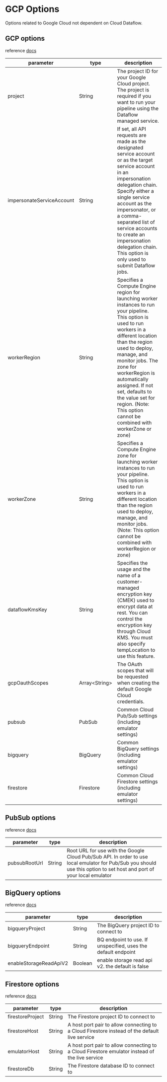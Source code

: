 # GCP Options

Options related to Google Cloud not dependent on Cloud Dataflow.

## GCP options

reference [docs](https://cloud.google.com/dataflow/docs/reference/pipeline-options#security_and_networking)

| parameter                    | type           | description                                                                                                                                                                                                                                                                                                                                                                       |
|------------------------------|----------------|-----------------------------------------------------------------------------------------------------------------------------------------------------------------------------------------------------------------------------------------------------------------------------------------------------------------------------------------------------------------------------------|
| project                      | String         | The project ID for your Google Cloud project. The project is required if you want to run your pipeline using the Dataflow managed service.                                                                                                                                                                                                                                        |
| impersonateServiceAccount    | String         | If set, all API requests are made as the designated service account or as the target service account in an impersonation delegation chain. Specify either a single service account as the impersonator, or a comma-separated list of service accounts to create an impersonation delegation chain. This option is only used to submit Dataflow jobs.                              |
| workerRegion                 | String         | Specifies a Compute Engine region for launching worker instances to run your pipeline. This option is used to run workers in a different location than the region used to deploy, manage, and monitor jobs. The zone for workerRegion is automatically assigned. If not set, defaults to the value set for region. (Note: This option cannot be combined with workerZone or zone) |
| workerZone                   | String         | Specifies a Compute Engine zone for launching worker instances to run your pipeline. This option is used to run workers in a different location than the region used to deploy, manage, and monitor jobs. (Note: This option cannot be combined with workerRegion or zone)                                                                                                        |
| dataflowKmsKey               | String         | Specifies the usage and the name of a customer-managed encryption key (CMEK) used to encrypt data at rest. You can control the encryption key through Cloud KMS. You must also specify tempLocation to use this feature.                                                                                                                                                          |
| gcpOauthScopes               | Array<String\> | The OAuth scopes that will be requested when creating the default Google Cloud credentials.                                                                                                                                                                                                                                                                                       |
| pubsub                       | PubSub         | Common Cloud Pub/Sub settings (including emulator settings)                                                                                                                                                                                                                                                                                                                       |
| bigquery                     | BigQuery       | Common BigQuery settings (including emulator settings)                                                                                                                                                                                                                                                                                                                            |
| firestore                    | Firestore      | Common Cloud Firestore settings (including emulator settings)                                                                                                                                                                                                                                                                                                                     |

## PubSub options

reference [docs](https://beam.apache.org/releases/javadoc/current/org/apache/beam/sdk/io/gcp/pubsub/PubsubOptions.html)

| parameter     | type   | description                                                                                                                                                           |
|---------------|--------|-----------------------------------------------------------------------------------------------------------------------------------------------------------------------|
| pubsubRootUrl | String | Root URL for use with the Google Cloud Pub/Sub API. In order to use local emulator for Pub/Sub you should use this option to set host and port of your local emulator |

## BigQuery options

reference [docs](https://beam.apache.org/releases/javadoc/current/org/apache/beam/sdk/io/gcp/bigquery/BigQueryOptions.html)

| parameter              | type    | description                                                   |
|------------------------|---------|---------------------------------------------------------------|
| bigqueryProject        | String  | The BigQuery project ID to connect to                         |
| bigqueryEndpoint       | String  | BQ endpoint to use. If unspecified, uses the default endpoint |
| enableStorageReadApiV2 | Boolean | enable storage read api v2. the default is false              |

## Firestore options

reference [docs](https://beam.apache.org/releases/javadoc/current/org/apache/beam/sdk/io/gcp/firestore/FirestoreOptions.html)

| parameter        | type   | description                                                                                    |
|------------------|--------|------------------------------------------------------------------------------------------------|
| firestoreProject | String | The Firestore project ID to connect to                                                         |
| firestoreHost    | String | A host port pair to allow connecting to a Cloud Firestore instead of the default live service  |
| emulatorHost     | String | A host port pair to allow connecting to a Cloud Firestore emulator instead of the live service |
| firestoreDb      | String | The Firestore database ID to connect to                                                        |
